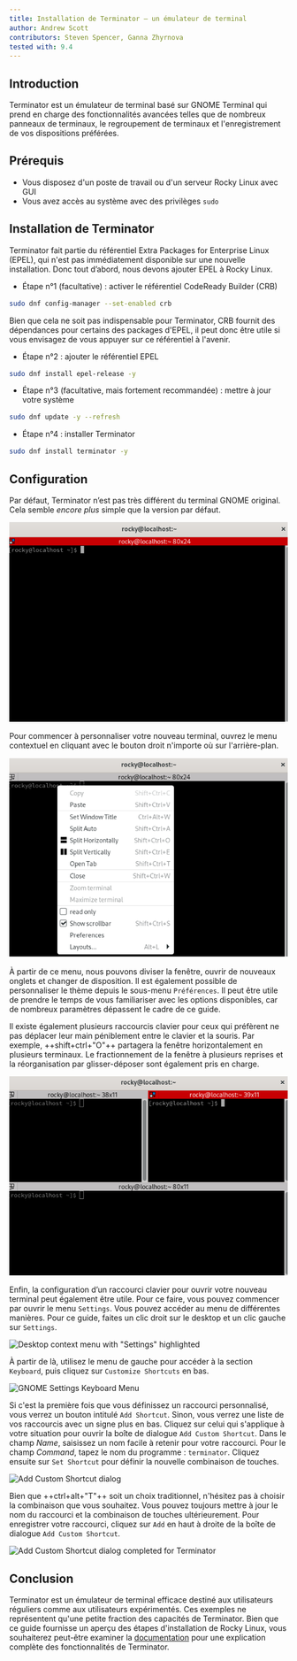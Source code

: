 ```yaml
---
title: Installation de Terminator — un émulateur de terminal
author: Andrew Scott
contributors: Steven Spencer, Ganna Zhyrnova
tested with: 9.4
---
```


## Introduction

Terminator est un émulateur de terminal basé sur GNOME Terminal qui prend en charge des fonctionnalités avancées telles que de nombreux panneaux de terminaux, le regroupement de terminaux et l'enregistrement de vos dispositions préférées.

## Prérequis

- Vous disposez d'un poste de travail ou d'un serveur Rocky Linux avec GUI
- Vous avez accès au système avec des privilèges `sudo`

## Installation de Terminator

Terminator fait partie du référentiel Extra Packages for Enterprise Linux (EPEL), qui n'est pas immédiatement disponible sur une nouvelle installation. Donc tout d’abord, nous devons ajouter EPEL à Rocky Linux.

- Étape n°1 (facultative) : activer le référentiel CodeReady Builder (CRB)

```bash
sudo dnf config-manager --set-enabled crb
```

Bien que cela ne soit pas indispensable pour Terminator, CRB fournit des dépendances pour certains des packages d'EPEL, il peut donc être utile si vous envisagez de vous appuyer sur ce référentiel à l'avenir.

- Étape n°2 : ajouter le référentiel EPEL

```bash
sudo dnf install epel-release -y
```

- Étape n°3 (facultative, mais fortement recommandée) : mettre à jour votre système

```bash
sudo dnf update -y --refresh
```

- Étape n°4 : installer Terminator

```bash
sudo dnf install terminator -y
```

## Configuration

Par défaut, Terminator n’est pas très différent du terminal GNOME original. Cela semble _encore plus_ simple que la version par défaut.

![Default layout of Terminator](images/terminator-01.png)

Pour commencer à personnaliser votre nouveau terminal, ouvrez le menu contextuel en cliquant avec le bouton droit n'importe où sur l'arrière-plan.

![Terminator context menu](images/terminator-02.png)

À partir de ce menu, nous pouvons diviser la fenêtre, ouvrir de nouveaux onglets et changer de disposition. Il est également possible de personnaliser le thème depuis le sous-menu `Préférences`. Il peut être utile de prendre le temps de vous familiariser avec les options disponibles, car de nombreux paramètres dépassent le cadre de ce guide.

Il existe également plusieurs raccourcis clavier pour ceux qui préfèrent ne pas déplacer leur main péniblement entre le clavier et la souris. Par exemple, ++shift+ctrl+"O"++ partagera la fenêtre horizontalement en plusieurs terminaux. Le fractionnement de la fenêtre à plusieurs reprises et la réorganisation par glisser-déposer sont également pris en charge.

![Terminator window with 3 split terminals](images/terminator-03.png)

Enfin, la configuration d’un raccourci clavier pour ouvrir votre nouveau terminal peut également être utile. Pour ce faire, vous pouvez commencer par ouvrir le menu `Settings`. Vous pouvez accéder au menu de différentes manières. Pour ce guide, faites un clic droit sur le desktop et un clic gauche sur `Settings`.

![Desktop context menu with "Settings" highlighted](images/terminator-04.png)

À partir de là, utilisez le menu de gauche pour accéder à la section `Keyboard`, puis cliquez sur `Customize Shortcuts` en bas.

![GNOME Settings Keyboard Menu](images/terminator-05.png)

Si c'est la première fois que vous définissez un raccourci personnalisé, vous verrez un bouton intitulé `Add Shortcut`. Sinon, vous verrez une liste de vos raccourcis avec un signe plus en bas. Cliquez sur celui qui s'applique à votre situation pour ouvrir la boîte de dialogue `Add Custom Shortcut`. Dans le champ _Name_, saisissez un nom facile à retenir pour votre raccourci. Pour le champ _Command_, tapez le nom du programme : `terminator`. Cliquez ensuite sur `Set Shortcut` pour définir la nouvelle combinaison de touches.

![Add Custom Shortcut dialog](images/terminator-06.png)

Bien que ++ctrl+alt+"T"++ soit un choix traditionnel, n'hésitez pas à choisir la combinaison que vous souhaitez. Vous pouvez toujours mettre à jour le nom du raccourci et la combinaison de touches ultérieurement. Pour enregistrer votre raccourci, cliquez sur `Add` en haut à droite de la boîte de dialogue `Add Custom Shortcut`.

![Add Custom Shortcut dialog completed for Terminator](images/terminator-07.png)

## Conclusion

Terminator est un émulateur de terminal efficace destiné aux utilisateurs réguliers comme aux utilisateurs expérimentés. Ces exemples ne représentent qu'une petite fraction des capacités de Terminator. Bien que ce guide fournisse un aperçu des étapes d'installation de Rocky Linux, vous souhaiterez peut-être examiner la [documentation](https://gnome-terminator.readthedocs.io/en/latest/) pour une explication complète des fonctionnalités de Terminator.

